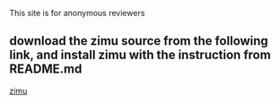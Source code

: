This site is for anonymous reviewers

## download the zimu source from the following link, and install zimu with the instruction from README.md
[zimu](./zimu.tar.gz)
